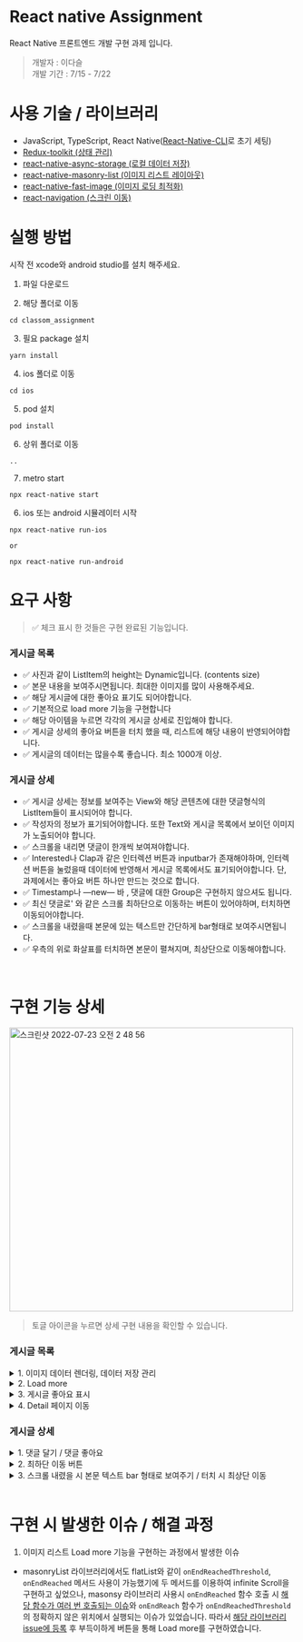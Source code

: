 # React native Assignment

React Native 프론트엔드 개발 구현 과제 입니다.

> 개발자 : 이다슬<br>
> 개발 기간 : 7/15 - 7/22

# 사용 기술 / 라이브러리

- JavaScript, TypeScript, React Native([React-Native-CLI](https://reactnative.dev/docs/environment-setup)로 초기 세팅)
- [Redux-toolkit (상태 관리)](https://redux-toolkit.js.org/)
- [react-native-async-storage (로컬 데이터 저장)](https://reactnative.dev/docs/asyncstorage)
- [react-native-masonry-list (이미지 리스트 레이아웃)](https://github.com/hyochan/react-native-masonry-list#readme)
- [react-native-fast-image (이미지 로딩 최적화)](https://github.com/DylanVann/react-native-fast-image#readme)
- [react-navigation (스크린 이동)](https://reactnavigation.org/docs/getting-started/)

# 실행 방법

시작 전 xcode와 android studio를 설치 해주세요.

1. 파일 다운로드

2. 해당 폴더로 이동

```
cd classom_assignment
```

3. 필요 package 설치

```
yarn install
```

4. ios 폴더로 이동

```
cd ios
```

5. pod 설치

```
pod install
```

6. 상위 폴더로 이동

```
..
```

7. metro start

```
npx react-native start
```

6. ios 또는 android 시뮬레이터 시작

```
npx react-native run-ios

or

npx react-native run-android
```

# 요구 사항

> ✅ 체크 표시 한 것들은 구현 완료된 기능입니다.

### **게시글 목록**

- ✅ 사진과 같이 ListItem의 height는 Dynamic입니다. (contents size)
- ✅ 본문 내용을 보여주시면됩니다. 최대한 이미지를 많이 사용해주세요.
- ✅ 해당 게시글에 대한 좋아요 표기도 되어야합니다.
- ✅ 기본적으로 load more 기능을 구현합니다
- ✅ 해당 아이템을 누르면 각각의 게시글 상세로 진입해야 합니다.
- ✅ 게시글 상세의 좋아요 버튼을 터치 했을 때, 리스트에 해당 내용이 반영되어야합니다.
- ✅ 게시글의 데이터는 많을수록 좋습니다. 최소 1000개 이상.

### **게시글 상세**

- ✅ 게시글 상세는 정보를 보여주는 View와 해당 콘텐츠에 대한 댓글형식의 ListItem들이 표시되어야 합니다.
- ✅ 작성자의 정보가 표기되어야합니다. 또한 Text와 게시글 목록에서 보이던 이미지가 노출되어야 합니다.
- ✅ 스크롤을 내리면 댓글이 한개씩 보여져야합니다.
- ✅ Interested나 Clap과 같은 인터렉션 버튼과 inputbar가 존재해야하며, 인터렉션 버튼을 눌렀을때 데이터에 반영해서 게시글 목록에서도 표기되어야합니다. 단, 과제에서는 좋아요 버튼 하나만 만드는 것으로 합니다.
- ✅ Timestamp나 —new— 바 , 댓글에 대한 Group은 구현하지 않으셔도 됩니다.
- ✅ 최신 댓글로' 와 같은 스크롤 최하단으로 이동하는 버튼이 있어야하며, 터치하면 이동되어야합니다.
- ✅ 스크롤을 내렸을때 본문에 있는 텍스트만 간단하게 bar형태로 보여주시면됩니다.
- ✅ 우측의 위로 화살표를 터치하면 본문이 펼쳐지며, 최상단으로 이동해야합니다.

<br>

# 구현 기능 상세

<img width="500" alt="스크린샷 2022-07-23 오전 2 48 56" src="https://user-images.githubusercontent.com/71131248/180495691-c861f9ec-f5df-491e-bf02-80cf84d0e457.png">

<br>

> 토글 아이콘을 누르면 상세 구현 내용을 확인할 수 있습니다.

### **게시글 목록**

<details>
<summary>1. 이미지 데이터 렌더링, 데이터 저장 관리</summary>

- Redux toolkit store와 AsyncStorage 이용

  이미지는 unsplash의 오픈 API를 이용했습니다. 받은 데이터를 리덕스 스토어 저장을 하고, 저장된 스토어의 값을 렌더링 해주었습니다. 앱이 reload시에도 데이터를 유지 시키기 위해 `AsyncStorage`를 이용해서 스토어에 저장된 값과 동기화 시켜주었습니다.
  따라서 첫 렌더링 시 `AsyncStorage`의 값이 비었다면 API로 받아온 데이터 값을 저장해주었고, `AsyncStorage`의 값이 있다면 `AsyncStorage`의 값을 가져와서 리덕스 스토어를 업데이트 시켜주었습니다.

- Redux store와 AsyncStorage에 저장한 state들

  `imagelist info`와 `page number`를 저장했습니다. image list에 좋아요, 댓글들, 댓글의 좋아요의 이벤트들이 실행될 때마다 값을 store에 저장하고 AsyncStorage에 동기화 시켜주었습니다. page number를 저장한 이유는, 추가적으로 더 불러온 image list에 좋아요를 하거나 댓글을 달았을 때 추가된 리스트들까지 store와 AsyncStorage에 저장되기 때문에 re-load시 추가적으로 더 불러온 리스트들까지 화면에 보여지게 됩니다. 그 다음 page의 데이터를 추가적으로 더 불러오기 위해서는 page의 값도 저장을 해야 했습니다.
  </details>

<details>
<summary>2. Load more</summary>

- page number를 통한 버튼 onPress 이벤트 시, imagelist 데이터 업데이트

위에서 저장한 page number를 통해, Home Screen에 있는 해당 image list의 최하단의 아이콘을 클릭 시, 해당 page의 값을 받아오고, 그 값을 기존의 imageList에 추가해주었습니다.

</details>
<details>
<summary>3. 게시글 좋아요 표시</summary>

- `isBookmarked:boolean` 의 데이터 형식을 만들어, 첫 렌더링 시 해당 key와 value를 기존 받아온 데이터에 추가해주었습니다. image list에 있는 좋아요 버튼을 클릭할 때마다 값을 업데이트 하여 redux store와 AsyncStorage에 함께 업데이트 해주었습니다.

</details>

<details>
<summary>4. Detail 페이지 이동</summary>

- `react-navigation`을 이용해 해당 image를 클릭 시 DetailScreen이라는 Stack.Screen으로 이동할 수 있게 했습니다. 필요한 데이터 값은 navigation의 props로 전달해준 뒤 DetailScreen에서 렌더링 해주었습니다.
</details>

### **게시글 상세**

<details>
<summary> 1. 댓글 달기 / 댓글 좋아요</summary>

- DetailScreen에서 TextInput에 onChangeText 이벤트를 통해 해당 input의 값을 setState 해주고, submit 할 때와 좋아요 아이콘을 누를 때마다 리덕스 스토어와 AsyncStorage를 업데이트 시켜주었습니다.
</details>

<details>
<summary>2. 최하단 이동 버튼</summary>

- FlatList의 onScroll 이벤트에 contentOffset.y의 값을 통해 스크롤이 된 정도의 여부를 isShowingBtn이라는 state를 통해 업데이트 시켜주었습니다. 이 state를 통해 스크롤이 어느 정도 되었다면 이 버튼을 보여주었고 버튼 클릭 시 `scrollToEnd()` 메서드를 이용해 최하단으로 이동 시켰습니다.
</details>

<details>
<summary> 3. 스크롤 내렸을 시 본문 텍스트 bar 형태로 보여주기 / 터치 시 최상단 이동</summary>

- FlatList의 onScroll 이벤트에 `contentSize.height - layoutMeasurement.height - headerHeight < contentOffset.y`를 통해 본문의 게시글이 화면에서 안보이게 되는 스크롤의 위치를 계산한 뒤 isContentsShowing이라는 state를 각 스크롤 위치에 따라 업데이트 시켜준 뒤 본문 텍스트 bar를 보여주었습니다.
</details>

<br>

# 구현 시 발생한 이슈 / 해결 과정

1. 이미지 리스트 Load more 기능을 구현하는 과정에서 발생한 이슈

- masonryList 라이브러리에서도 flatList와 같이 `onEndReachedThreshold`, `onEndReached` 메서드 사용이 가능했기에 두 메서드를 이용하여 infinite Scroll을 구현하고 싶었으나,
  masonsy 라이브러리 사용시 `onEndReached` 함수 호출 시 [해당 함수가 여러 번 호출되는 이슈](https://github.com/hyochan/react-native-masonry-list/issues/11)와
  `onEndReach` 함수가 `onEndReachedThreshold`의 정확하지 않은 위치에서 실행되는 이슈가 있었습니다. 따라서 [해당 라이브러리 issue에 등록](https://github.com/hyochan/react-native-masonry-list/issues/41) 후 부득이하게 버튼을 통해 Load more를 구현하였습니다.
  <br>
  <br>
  <br>
